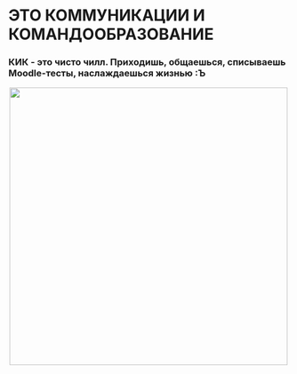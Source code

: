 # ЭТО КОММУНИКАЦИИ И КОМАНДООБРАЗОВАНИЕ

### КИК - это чисто чилл. Приходишь, общаешься, списываешь Moodle-тесты, наслаждаешься жизнью :Ъ 

<div align="center">
  <img src="https://cs14.pikabu.ru/post_img/2023/01/07/9/1673100531175973144.jpg" width="500">
</div>
